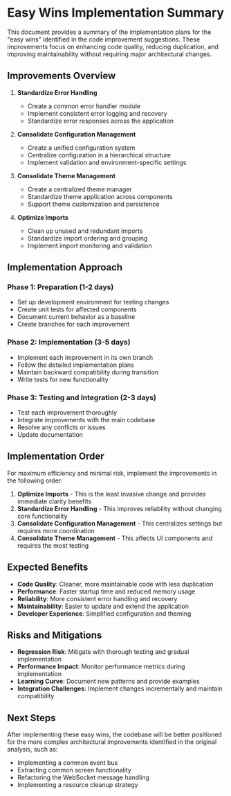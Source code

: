 # Easy Wins Implementation Summary

This document provides a summary of the implementation plans for the "easy wins" identified in the code improvement suggestions. These improvements focus on enhancing code quality, reducing duplication, and improving maintainability without requiring major architectural changes.

## Improvements Overview

1. **Standardize Error Handling**
   - Create a common error handler module
   - Implement consistent error logging and recovery
   - Standardize error responses across the application

2. **Consolidate Configuration Management**
   - Create a unified configuration system
   - Centralize configuration in a hierarchical structure
   - Implement validation and environment-specific settings

3. **Consolidate Theme Management**
   - Create a centralized theme manager
   - Standardize theme application across components
   - Support theme customization and persistence

4. **Optimize Imports**
   - Clean up unused and redundant imports
   - Standardize import ordering and grouping
   - Implement import monitoring and validation

## Implementation Approach

### Phase 1: Preparation (1-2 days)
- Set up development environment for testing changes
- Create unit tests for affected components
- Document current behavior as a baseline
- Create branches for each improvement

### Phase 2: Implementation (3-5 days)
- Implement each improvement in its own branch
- Follow the detailed implementation plans
- Maintain backward compatibility during transition
- Write tests for new functionality

### Phase 3: Testing and Integration (2-3 days)
- Test each improvement thoroughly
- Integrate improvements with the main codebase
- Resolve any conflicts or issues
- Update documentation

## Implementation Order

For maximum efficiency and minimal risk, implement the improvements in the following order:

1. **Optimize Imports** - This is the least invasive change and provides immediate clarity benefits
2. **Standardize Error Handling** - This improves reliability without changing core functionality
3. **Consolidate Configuration Management** - This centralizes settings but requires more coordination
4. **Consolidate Theme Management** - This affects UI components and requires the most testing

## Expected Benefits

- **Code Quality**: Cleaner, more maintainable code with less duplication
- **Performance**: Faster startup time and reduced memory usage
- **Reliability**: More consistent error handling and recovery
- **Maintainability**: Easier to update and extend the application
- **Developer Experience**: Simplified configuration and theming

## Risks and Mitigations

- **Regression Risk**: Mitigate with thorough testing and gradual implementation
- **Performance Impact**: Monitor performance metrics during implementation
- **Learning Curve**: Document new patterns and provide examples
- **Integration Challenges**: Implement changes incrementally and maintain compatibility

## Next Steps

After implementing these easy wins, the codebase will be better positioned for the more complex architectural improvements identified in the original analysis, such as:

- Implementing a common event bus
- Extracting common screen functionality
- Refactoring the WebSocket message handling
- Implementing a resource cleanup strategy
